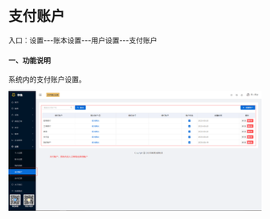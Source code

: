 # 支付账户

入口：设置---账本设置---用户设置---支付账户

#### 一、功能说明

系统内的支付账户设置。

![PNG](..\image\账本设置\17-支付账户01.jpg)



